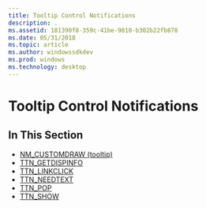 ```yaml
---
title: Tooltip Control Notifications
description: .
ms.assetid: 181390f8-359c-41be-9010-b302b22fb878
ms.date: 05/31/2018
ms.topic: article
ms.author: windowssdkdev
ms.prod: windows
ms.technology: desktop
---
```


# Tooltip Control Notifications

## In This Section

-   [NM\_CUSTOMDRAW (tooltip)](nm-customdraw-tooltip.md)
-   [TTN\_GETDISPINFO](ttn-getdispinfo.md)
-   [TTN\_LINKCLICK](ttn-linkclick.md)
-   [TTN\_NEEDTEXT](ttn-needtext.md)
-   [TTN\_POP](ttn-pop.md)
-   [TTN\_SHOW](ttn-show.md)

 

 





